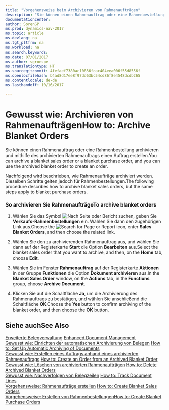 ```yaml
---
title: "Vorgehensweise beim Archivieren von Rahmenaufträgen"
description: "Sie können einen Rahmenauftrag oder eine Rahmenbestellung archivieren und mithilfe des archivierten Rahmenauftrags einen Auftrag erstellen."
documentationcenter: 
author: SorenGP
ms.prod: dynamics-nav-2017
ms.topic: article
ms.devlang: na
ms.tgt_pltfrm: na
ms.workload: na
ms.search.keywords: 
ms.date: 07/01/2017
ms.author: sgroespe
ms.translationtype: HT
ms.sourcegitcommit: 4fefaef7380ac10836fcac404eea006f55d8556f
ms.openlocfilehash: b4ad8d17ee8f97dd63bc54cd86f8e4548dcdb265
ms.contentlocale: de-de
ms.lasthandoff: 10/16/2017

---
```

# <a name="how-to-archive-blanket-orders"></a><span data-ttu-id="e5638-103">Gewusst wie: Archivieren von Rahmenaufträgen</span><span class="sxs-lookup"><span data-stu-id="e5638-103">How to: Archive Blanket Orders</span></span>
<span data-ttu-id="e5638-104">Sie können einen Rahmenauftrag oder eine Rahmenbestellung archivieren und mithilfe des archivierten Rahmenauftrags einen Auftrag erstellen.</span><span class="sxs-lookup"><span data-stu-id="e5638-104">You can archive a blanket sales order or a blanket purchase order, and you can use the archived blanket order to create an order.</span></span>  
  
 <span data-ttu-id="e5638-105">Nachfolgend wird beschrieben, wie Rahmenaufträge archiviert werden. Dieselben Schritte gelten jedoch für Rahmenbestellungen.</span><span class="sxs-lookup"><span data-stu-id="e5638-105">The following procedure describes how to archive blanket sales orders, but the same steps apply to blanket purchase orders.</span></span>  
  
### <a name="to-archive-blanket-orders"></a><span data-ttu-id="e5638-106">So archivieren Sie Rahmenaufträge</span><span class="sxs-lookup"><span data-stu-id="e5638-106">To archive blanket orders</span></span>  
  
1.  <span data-ttu-id="e5638-107">Wählen Sie das Symbol ![Nach Seite oder Bericht suchen](media/ui-search/search_small.png "Symbol „Nach Seite oder Bericht suchen”"), geben Sie **Verkaufs-Rahmenbestellungen** ein. Wählen Sie dann den zugehörigen Link aus.</span><span class="sxs-lookup"><span data-stu-id="e5638-107">Choose the ![Search for Page or Report](media/ui-search/search_small.png "Search for Page or Report icon") icon, enter **Sales Blanket Orders**, and then choose the related link.</span></span>  
  
2.  <span data-ttu-id="e5638-108">Wählen Sie den zu archivierenden Rahmenauftrag aus, und wählen Sie dann auf der Registerkarte **Start** die Option **Bearbeiten** aus.</span><span class="sxs-lookup"><span data-stu-id="e5638-108">Select the blanket sales order that you want to archive, and then, on the **Home** tab, choose **Edit**.</span></span>  
  
3.  <span data-ttu-id="e5638-109">Wählen Sie im Fenster **Rahmenauftrag** auf der Registerkarte **Aktionen** in der Gruppe **Funktionen** die Option **Dokument archivieren** aus.</span><span class="sxs-lookup"><span data-stu-id="e5638-109">In the **Blanket Sales Order** window, on the **Actions** tab, in the **Functions** group, choose **Archive Document**.</span></span>  
  
4.  <span data-ttu-id="e5638-110">Klicken Sie auf die Schaltfläche **Ja**, um die Archivierung des Rahmenauftrags zu bestätigen, und wählen Sie anschließend die Schaltfläche **OK**.</span><span class="sxs-lookup"><span data-stu-id="e5638-110">Choose the **Yes** button to confirm archiving of the blanket order, and then choose the **OK** button.</span></span>  
  
## <a name="see-also"></a><span data-ttu-id="e5638-111">Siehe auch</span><span class="sxs-lookup"><span data-stu-id="e5638-111">See Also</span></span>  
 <span data-ttu-id="e5638-112">[Erweiterte Belegverwaltung](enhanced-document-management.md) </span><span class="sxs-lookup"><span data-stu-id="e5638-112">[Enhanced Document Management](enhanced-document-management.md) </span></span>  
 <span data-ttu-id="e5638-113">[Gewusst wie: Einrichten der automatischen Archivierung von Belegen](how-to-set-up-automatic-archiving-of-documents.md) </span><span class="sxs-lookup"><span data-stu-id="e5638-113">[How to: Set Up Automatic Archiving of Documents](how-to-set-up-automatic-archiving-of-documents.md) </span></span>  
 <span data-ttu-id="e5638-114">[Gewusst wie: Erstellen eines Auftrags anhand eines archivierten Rahmenauftrags](how-to-create-an-order-from-an-archived-blanket-order.md) </span><span class="sxs-lookup"><span data-stu-id="e5638-114">[How to: Create an Order from an Archived Blanket Order](how-to-create-an-order-from-an-archived-blanket-order.md) </span></span>  
 <span data-ttu-id="e5638-115">[Gewusst wie: Löschen von archivierten Rahmenaufträgen](how-to-delete-archived-blanket-orders.md) </span><span class="sxs-lookup"><span data-stu-id="e5638-115">[How to: Delete Archived Blanket Orders](how-to-delete-archived-blanket-orders.md) </span></span>  
 <span data-ttu-id="e5638-116">[Gewusst wie: Nachverfolgen von Belegzeilen](how-to-track-document-lines.md) </span><span class="sxs-lookup"><span data-stu-id="e5638-116">[How to: Track Document Lines](how-to-track-document-lines.md) </span></span>  
 <span data-ttu-id="e5638-117">[Vorgehensweise: Rahmenaufträge erstellen](how-to-create-blanket-sales-orders.md) </span><span class="sxs-lookup"><span data-stu-id="e5638-117">[How to: Create Blanket Sales Orders](how-to-create-blanket-sales-orders.md) </span></span>  
 [<span data-ttu-id="e5638-118">Vorgehensweise: Erstellen von Rahmenbestellungen</span><span class="sxs-lookup"><span data-stu-id="e5638-118">How to: Create Blanket Purchase Orders</span></span>](how-to-create-blanket-purchase-orders.md)
